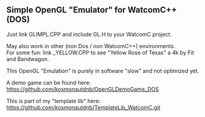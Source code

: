 ## Simple OpenGL "Emulator" for WatcomC++ (DOS)

Just link GLIMPL.CPP and include GL.H to your WatcomC project.  

May also work in other (non Dos / non WatcomC++) environments.  
For some fun: link _YELLOW.CPP to see "Yellow Rose of Texas" a 4k by Fit and Bandwagon.  

This OpenGL "Emulation" is purely in software "slow" and not optimized yet.  

A demo game can be found here: https://github.com/kosmonautdnb/OpenGLDemoGame_DOS  

This is part of my "template lib" here: https://github.com/kosmonautdnb/TemplateLib_WatcomC.git  
